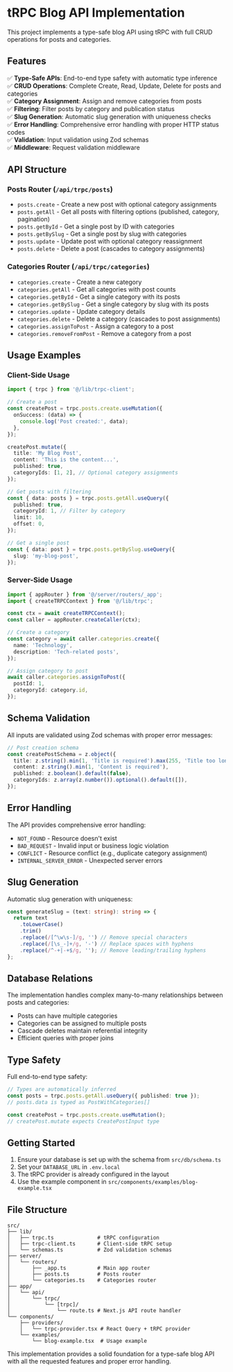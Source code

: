 # tRPC Blog API Implementation

This project implements a type-safe blog API using tRPC with full CRUD operations for posts and categories.

## Features

✅ **Type-Safe APIs**: End-to-end type safety with automatic type inference  
✅ **CRUD Operations**: Complete Create, Read, Update, Delete for posts and categories  
✅ **Category Assignment**: Assign and remove categories from posts  
✅ **Filtering**: Filter posts by category and publication status  
✅ **Slug Generation**: Automatic slug generation with uniqueness checks  
✅ **Error Handling**: Comprehensive error handling with proper HTTP status codes  
✅ **Validation**: Input validation using Zod schemas  
✅ **Middleware**: Request validation middleware  

## API Structure

### Posts Router (`/api/trpc/posts`)

- `posts.create` - Create a new post with optional category assignments
- `posts.getAll` - Get all posts with filtering options (published, category, pagination)
- `posts.getById` - Get a single post by ID with categories
- `posts.getBySlug` - Get a single post by slug with categories
- `posts.update` - Update post with optional category reassignment
- `posts.delete` - Delete a post (cascades to category assignments)

### Categories Router (`/api/trpc/categories`)

- `categories.create` - Create a new category
- `categories.getAll` - Get all categories with post counts
- `categories.getById` - Get a single category with its posts
- `categories.getBySlug` - Get a single category by slug with its posts
- `categories.update` - Update category details
- `categories.delete` - Delete a category (cascades to post assignments)
- `categories.assignToPost` - Assign a category to a post
- `categories.removeFromPost` - Remove a category from a post

## Usage Examples

### Client-Side Usage

```typescript
import { trpc } from '@/lib/trpc-client';

// Create a post
const createPost = trpc.posts.create.useMutation({
  onSuccess: (data) => {
    console.log('Post created:', data);
  },
});

createPost.mutate({
  title: 'My Blog Post',
  content: 'This is the content...',
  published: true,
  categoryIds: [1, 2], // Optional category assignments
});

// Get posts with filtering
const { data: posts } = trpc.posts.getAll.useQuery({
  published: true,
  categoryId: 1, // Filter by category
  limit: 10,
  offset: 0,
});

// Get a single post
const { data: post } = trpc.posts.getBySlug.useQuery({
  slug: 'my-blog-post',
});
```

### Server-Side Usage

```typescript
import { appRouter } from '@/server/routers/_app';
import { createTRPCContext } from '@/lib/trpc';

const ctx = await createTRPCContext();
const caller = appRouter.createCaller(ctx);

// Create a category
const category = await caller.categories.create({
  name: 'Technology',
  description: 'Tech-related posts',
});

// Assign category to post
await caller.categories.assignToPost({
  postId: 1,
  categoryId: category.id,
});
```

## Schema Validation

All inputs are validated using Zod schemas with proper error messages:

```typescript
// Post creation schema
const createPostSchema = z.object({
  title: z.string().min(1, 'Title is required').max(255, 'Title too long'),
  content: z.string().min(1, 'Content is required'),
  published: z.boolean().default(false),
  categoryIds: z.array(z.number()).optional().default([]),
});
```

## Error Handling

The API provides comprehensive error handling:

- `NOT_FOUND` - Resource doesn't exist
- `BAD_REQUEST` - Invalid input or business logic violation
- `CONFLICT` - Resource conflict (e.g., duplicate category assignment)
- `INTERNAL_SERVER_ERROR` - Unexpected server errors

## Slug Generation

Automatic slug generation with uniqueness:

```typescript
const generateSlug = (text: string): string => {
  return text
    .toLowerCase()
    .trim()
    .replace(/[^\w\s-]/g, '') // Remove special characters
    .replace(/[\s_-]+/g, '-') // Replace spaces with hyphens
    .replace(/^-+|-+$/g, ''); // Remove leading/trailing hyphens
};
```

## Database Relations

The implementation handles complex many-to-many relationships between posts and categories:

- Posts can have multiple categories
- Categories can be assigned to multiple posts
- Cascade deletes maintain referential integrity
- Efficient queries with proper joins

## Type Safety

Full end-to-end type safety:

```typescript
// Types are automatically inferred
const posts = trpc.posts.getAll.useQuery({ published: true });
// posts.data is typed as PostWithCategories[]

const createPost = trpc.posts.create.useMutation();
// createPost.mutate expects CreatePostInput type
```

## Getting Started

1. Ensure your database is set up with the schema from `src/db/schema.ts`
2. Set your `DATABASE_URL` in `.env.local`
3. The tRPC provider is already configured in the layout
4. Use the example component in `src/components/examples/blog-example.tsx`

## File Structure

```
src/
├── lib/
│   ├── trpc.ts              # tRPC configuration
│   ├── trpc-client.ts       # Client-side tRPC setup
│   └── schemas.ts           # Zod validation schemas
├── server/
│   └── routers/
│       ├── _app.ts          # Main app router
│       ├── posts.ts         # Posts router
│       └── categories.ts    # Categories router
├── app/
│   └── api/
│       └── trpc/
│           └── [trpc]/
│               └── route.ts # Next.js API route handler
└── components/
    ├── providers/
    │   └── trpc-provider.tsx # React Query + tRPC provider
    └── examples/
        └── blog-example.tsx  # Usage example
```

This implementation provides a solid foundation for a type-safe blog API with all the requested features and proper error handling.